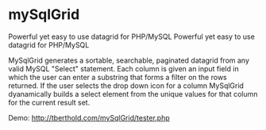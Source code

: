 # mySqlGrid
Powerful yet easy to use datagrid for PHP/MySQL
Powerful yet easy to use datagrid for PHP/MySQL

MySqlGrid generates a sortable, searchable, paginated datagrid from any valid MySQL "Select" statement.  Each column is given an input field in which the user can enter a substring that forms a filter on the rows returned.  If the user selects the drop down icon for a column MySqlGrid dyanamically builds a select element from the unique values for that column for the current result set.

Demo: http://tberthold.com/mySqlGrid/tester.php
